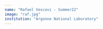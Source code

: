 ```yaml
---
name: "Rafael Vescovi - Summer22"
image: "raf.jpg"
institution: "Argonne National Laboratory"
---
```

